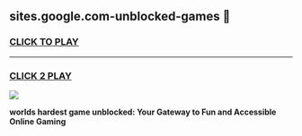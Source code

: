 
## sites.google.com-unblocked-games 👋
<h3>
<a href="https://premium.freeplayer.one?title=sites.google.com-unblocked-games&ref=14F">CLICK TO PLAY</a></h3>
<hr>

<h3>
<a href="https://premium.freeplayer.one?title=sites.google.com-unblocked-games&ref=14F">CLICK 2 PLAY</a>
  
</h3>

<a href="https://premium.freeplayer.one?title=sites.google.com-unblocked-games&ref=12F/"><img src="https://clearcache.store/games.png"></a>


**worlds hardest game unblocked: Your Gateway to Fun and Accessible Online Gaming**
